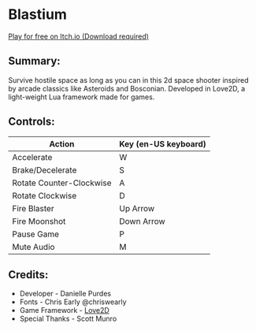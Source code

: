 # Blastium
[Play for free on Itch.io (Download required)](https://danipurdes.itch.io/blastium)

## Summary:
Survive hostile space as long as you can in this 2d space shooter inspired by arcade classics like Asteroids and Bosconian. Developed in Love2D, a light-weight Lua framework made for games.

## Controls:
| Action | Key (en-US keyboard) |
| --- | --- |
| Accelerate | W |
| Brake/Decelerate | S |
| Rotate Counter-Clockwise | A |
| Rotate Clockwise | D |
| Fire Blaster | Up Arrow |
| Fire Moonshot | Down Arrow |
| Pause Game | P |
| Mute Audio | M |

## Credits:
- Developer - Danielle Purdes
- Fonts - Chris Early @chriswearly
- Game Framework - [Love2D](https://love2d.org/)
- Special Thanks - Scott Munro
